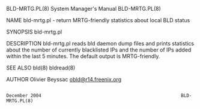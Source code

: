 BLD-MRTG.PL(8)                                                System Manager's Manual                                               BLD-MRTG.PL(8)

NAME
       bld-mrtg.pl - return MRTG-friendly statistics about local BLD status

SYNOPSIS
       bld-mrtg.pl

DESCRIPTION
       bld-mrtg.pl  reads  bld  daemon  dump files and prints statistics about the number of currently blacklisted IPs and the number of IPs added
       within the last 5 minutes.  The default output is MRTG-friendly.

SEE ALSO
       bld(8) bldread(8)

AUTHOR
       Olivier Beyssac <obld@r14.freenix.org>

                                                                   December 2004                                                    BLD-MRTG.PL(8)
